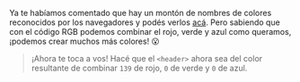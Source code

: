 Ya te habíamos comentado que hay un montón de nombres de colores reconocidos por los navegadores y podés verlos [acá](https://www.quackit.com/css/css_color_codes.cfm). Pero sabiendo que con el código RGB podemos combinar el rojo, verde y azul como queramos, ¡podemos crear muchos más colores! :open_mouth:

> ¡Ahora te toca a vos! Hacé que el `<header>` ahora sea del color resultante de combinar `139` de rojo, `0` de verde y `0` de azul.
